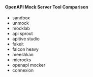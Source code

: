 

#### OpenAPI Mock Server Tool Comparison
- sandbox
- unmock
- mocklab
- api sprout
- apitive studio
- fakeit
- falcon heavy 
- meeshkan
- microcks
- openapi mocker
- connexion

